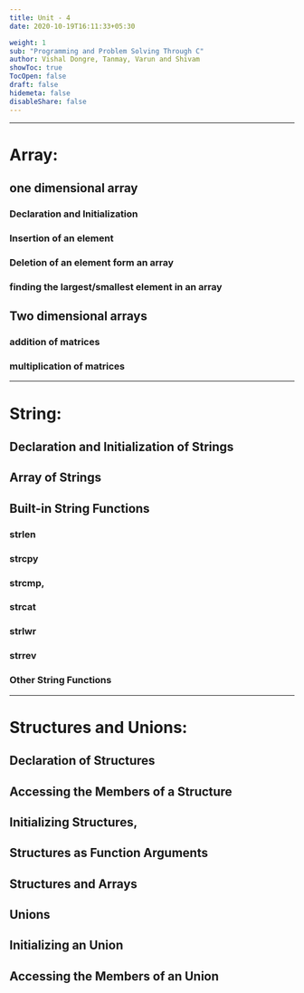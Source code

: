```yaml
---
title: Unit - 4
date: 2020-10-19T16:11:33+05:30

weight: 1
sub: "Programming and Problem Solving Through C"
author: Vishal Dongre, Tanmay, Varun and Shivam
showToc: true
TocOpen: false
draft: false
hidemeta: false
disableShare: false
---
```


---

# Array:

## one dimensional array

### Declaration and Initialization

### Insertion of an element

### Deletion of an element form an array

### finding the largest/smallest element in an array

## Two dimensional arrays

### addition of matrices

### multiplication of matrices

---

# String:

## Declaration and Initialization of Strings

## Array of Strings

## Built-in String Functions

### strlen

### strcpy

### strcmp,

### strcat

### strlwr

### strrev

### Other String Functions

---

# Structures and Unions:

## Declaration of Structures

## Accessing the Members of a Structure

## Initializing Structures,

## Structures as Function Arguments

## Structures and Arrays

## Unions

## Initializing an Union

## Accessing the Members of an Union
